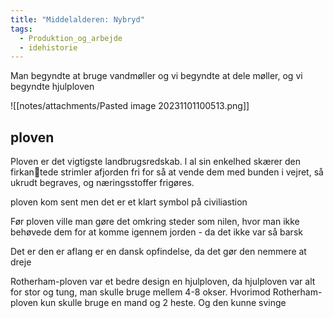 ```yaml
---
title: "Middelalderen: Nybryd"
tags:
  - Produktion_og_arbejde
  - idehistorie
---
```

Man begyndte at bruge vandmøller og vi begyndte at dele møller, og vi begyndte hjulploven 

![[notes/attachments/Pasted image 20231101100513.png]]

## ploven
Ploven er det vigtigste landbrugsredskab. l al sin enkelhed skærer den firkantede strimler afjorden fri for så at vende dem med bunden i vejret, så ukrudt 
begraves, og næringsstoffer frigøres.

ploven kom sent men det er et klart symbol på civiliastion

Før ploven ville man gøre det omkring steder som nilen, hvor man ikke behøvede dem for at komme igennem jorden - da det ikke var så barsk 

Det er den er aflang er en dansk opfindelse, da det gør den nemmere at dreje

Rotherham-ploven var et bedre design en hjulploven, da hjulploven var alt for stor og tung, man skulle bruge mellem 4-8 okser. Hvorimod Rotherham-ploven kun skulle bruge en mand og 2 heste. Og den kunne svinge

